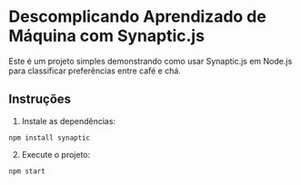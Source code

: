 # Descomplicando Aprendizado de Máquina com Synaptic.js

Este é um projeto simples demonstrando como usar Synaptic.js em Node.js para classificar preferências entre café e chá.

## Instruções

1. Instale as dependências:
```
npm install synaptic
```

2. Execute o projeto:
```
npm start
```
